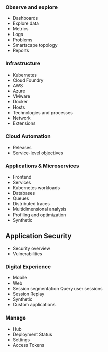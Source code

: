
### Observe and explore
- Dashboards
- Explore data
- Metrics
- Logs
- Problems
- Smartscape topology 
- Reports

### Infrastructure
- Kubernetes
- Cloud Foundry
- AWS
- Azure
- VMware
- Docker
- Hosts
- Technologies and processes 
- Network
- Extensions

### Cloud Automation
- Releases
- Service-level objectives

### Applications & Microservices
- Frontend
- Services
- Kubernetes workloads 
- Databases
- Queues
- Distributed traces 
- Multidimensional analysis 
- Profiling and optimization 
- Synthetic


## Application Security
- Security overview 
- Vulnerabilities

### Digital Experience
- Mobile
- Web
- Session segmentation Query user sessions 
- Session Replay 
- Synthetic
- Custom applications

### Manage
- Hub
- Deployment Status
- Settings
- Access Tokens